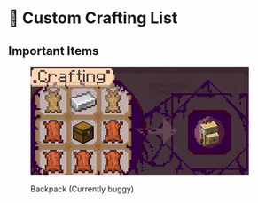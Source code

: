 # 📎 Custom Crafting List

## Important Items

<figure><img src="../../.gitbook/assets/javaw_9Shv23do3F.jpg" alt=""><figcaption><p>Backpack (Currently buggy)</p></figcaption></figure>
